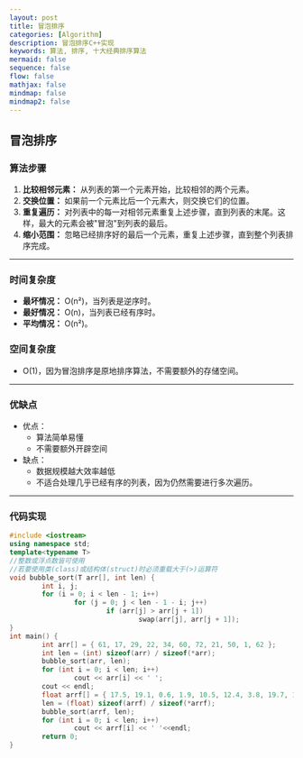 ```yaml
---
layout: post
title: 冒泡排序
categories: [Algorithm]
description: 冒泡排序C++实现
keywords: 算法, 排序, 十大经典排序算法
mermaid: false
sequence: false
flow: false
mathjax: false
mindmap: false
mindmap2: false
---
```


## 冒泡排序



### 算法步骤
1. **比较相邻元素：** 从列表的第一个元素开始，比较相邻的两个元素。
2. **交换位置：** 如果前一个元素比后一个元素大，则交换它们的位置。
3. **重复遍历：** 对列表中的每一对相邻元素重复上述步骤，直到列表的末尾。这样，最大的元素会被"冒泡"到列表的最后。
4. **缩小范围：** 忽略已经排序好的最后一个元素，重复上述步骤，直到整个列表排序完成。

---

### 时间复杂度
+ **最坏情况：** O(n²)，当列表是逆序时。
+ **最好情况：** O(n)，当列表已经有序时。
+ **平均情况：** O(n²)。
  
### 空间复杂度
- O(1)，因为冒泡排序是原地排序算法，不需要额外的存储空间。

---

### 优缺点
+ 优点：
  + 算法简单易懂
  + 不需要额外开辟空间
+ 缺点：
  + 数据规模越大效率越低
  + 不适合处理几乎已经有序的列表，因为仍然需要进行多次遍历。

---

### 代码实现

```c++
#include <iostream>
using namespace std;
template<typename T> 
//整数或浮点数皆可使用
//若要使用类(class)或结构体(struct)时必须重载大于(>)运算符
void bubble_sort(T arr[], int len) {
        int i, j;
        for (i = 0; i < len - 1; i++)
                for (j = 0; j < len - 1 - i; j++)
                        if (arr[j] > arr[j + 1])
                                swap(arr[j], arr[j + 1]);
}
int main() {
        int arr[] = { 61, 17, 29, 22, 34, 60, 72, 21, 50, 1, 62 };
        int len = (int) sizeof(arr) / sizeof(*arr);
        bubble_sort(arr, len);
        for (int i = 0; i < len; i++)
                cout << arr[i] << ' ';
        cout << endl;
        float arrf[] = { 17.5, 19.1, 0.6, 1.9, 10.5, 12.4, 3.8, 19.7, 1.5, 25.4, 28.6, 4.4, 23.8, 5.4 };
        len = (float) sizeof(arrf) / sizeof(*arrf);
        bubble_sort(arrf, len);
        for (int i = 0; i < len; i++)
                cout << arrf[i] << ' '<<endl;
        return 0;
}
```
